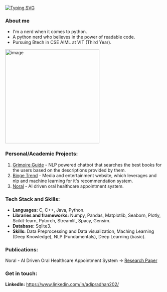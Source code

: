 <a href="https://git.io/typing-svg"><img src="https://readme-typing-svg.demolab.com?font=Fira+Code&pause=1000&width=435&lines=Hello+%3A);I'm+Aditya+Pradhan" alt="Typing SVG" /></a>

### About me
* I'm a nerd when it comes to python.
* A python nerd who believes in the power of readable code.
* Pursuing Btech in CSE AIML at VIT (Third Year).

<img src="https://images.squarespace-cdn.com/content/v1/56af9236b6aa60cdf1c52b4b/1464950341113-VN4PQR9DU6LSKDIVHPGI/image-asset.gif" width="300" alt="image">

### Personal/Academic Projects:
1. [Grimoire Guide](https://github.com/adityapradhan202/Grimoire-Guide) - NLP powered chatbot that searches the best books for the users based on the descriptions provided by them.
2. [Binge Trend](https://github.com/adityapradhan202/Binge-Trend) - Media and entertainment website, which leverages and nlp and machine learning for it's recommendation system.
3. [Noral](https://github.com/adityapradhan202/Noral) - AI driven oral healthcare appointment system.

### Tech Stack and Skills:
* **Languages:** C, C++, Java, Python.
* **Libraries and frameworks:** Numpy, Pandas, Matplotlib, Seaborn, Plotly, Scikit-learn, Pytorch, Streamlit, Spacy, Gensim.
* **Database:** Sqlite3.
* **Skills:** Data Preprocessing and Data visualization, Maching Learning (Deep Knowledge), NLP (Fundamentals), Deep Learning (basic).

### Publications:
Noral - AI Driven Oral Healthcare Appointment System -> [Research Paper](https://ijircce.com/admin/main/storage/app/pdf/7rUnXm1zcnu4s05s07tYOWFS5XqLAnj3H2MgEP1P.pdf)

### Get in touch:
**LinkedIn:** https://www.linkedin.com/in/adipradhan202/
